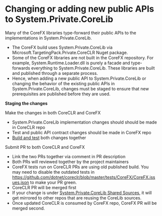 Changing or adding new public APIs to System.Private.CoreLib
============================================================

Many of the CoreFX libraries type-forward their public APIs to the implementations in System.Private.CoreLib.
- The CoreFX build uses System.Private.CoreLib via Microsoft.TargetingPack.Private.CoreCLR Nuget package.
- Some of the CoreFX libraries are not built in the CoreFX repository. For example, System.Runtime.Loader.dll is purely a facade and type-forwards everything to System.Private.CoreLib. These libraries are built and published through a separate process.
- Hence, when adding a new public API to System.Private.CoreLib or changing the behavior of the existing public APIs in System.Private.CoreLib, changes must be staged to ensure that new prerequisites are published before they are used.

**Staging the changes**

Make the changes in both CoreCLR and CoreFX
- System.Private.CoreLib implementation changes should should be made in CoreCLR repo
- Test and public API contract changes should be made in CoreFX repo
- [Build and test](https://github.com/dotnet/corefx/blob/master/Documentation/project-docs/developer-guide.md#testing-with-private-coreclr-bits) both changes together

Submit PR to both CoreCLR and CoreFX
- Link the two PRs together via comment in PR description
- Both PRs will reviewed together by the project maintainers
- CoreFX tests run on CoreCLR PRs are using old published build. You may need to disable the outdated tests in https://github.com/dotnet/coreclr/blob/master/tests/CoreFX/CoreFX.issues.json to make your PR green.
- CoreCLR PR will be merged first
- If your change is under [System.Private.CoreLib Shared Sources](https://github.com/dotnet/coreclr/tree/master/src/System.Private.CoreLib/shared), it will get mirrored to other repos that are reusing the CoreLib sources.
- Once updated CoreCLR is consumed by CoreFX repo, CoreFX PR will be merged second.
